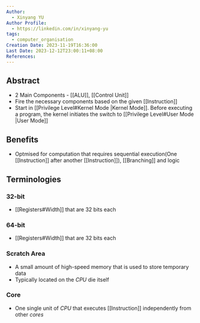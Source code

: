 ```yaml
---
Author:
  - Xinyang YU
Author Profile:
  - https://linkedin.com/in/xinyang-yu
tags:
  - computer_organisation
Creation Date: 2023-11-19T16:36:00
Last Date: 2023-12-12T23:00:11+08:00
References: 
---
```

## Abstract
- 2 Main Components - [[ALU]],  [[Control Unit]]
- Fire the necessary components based on the given [[Instruction]]
- Start in [[Privilege Level#Kernel Mode |Kernel Mode]]. Before executing a program, the kernel initiates the switch to [[Privilege Level#User Mode |User Mode]]

## Benefits
- Optmised for computation that requires sequential execution(One [[Instruction]] after another [[Instruction]]), [[Branching]] and logic


## Terminologies
### 32-bit
- [[Registers#Width]] that are 32 bits each
### 64-bit
- [[Registers#Width]] that are 32 bits each
### Scratch Area
- A small amount of high-speed memory that is used to store temporary data
- Typically located on the *CPU* die itself
### Core
- One single unit of *CPU* that executes [[Instruction]] independently from other *cores*
